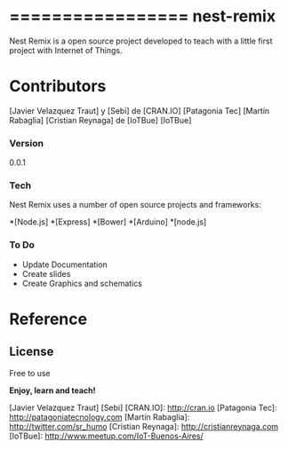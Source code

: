 =================
nest-remix
=================

Nest Remix is a open source project developed to teach with a little first project with Internet of Things.



Contributors
============
[Javier Velazquez Traut] y [Sebi] de [CRAN.IO]
[Patagonia Tec]
[Martín Rabaglia]
[Cristian Reynaga] de [IoTBue]
[IoTBue]


### Version
0.0.1

### Tech

Nest Remix uses a number of open source projects and frameworks:

*[Node.js]
*[Express]
*[Bower]
*[Arduino]
*[node.js]


### To Do
- Update Documentation
- Create slides
- Create Graphics and schematics

Reference
=========



License
-------

Free to use

**Enjoy, learn and teach!**


[AngularJS]: http://angularjs.org
[Javier Velazquez Traut]
[Sebi]
[CRAN.IO]: http://cran.io
[Patagonia Tec]: http://patagoniatecnology.com
[Martín Rabaglia]: http://twitter.com/sr_humo
[Cristian Reynaga]: http://cristianreynaga.com
[IoTBue]: http://www.meetup.com/IoT-Buenos-Aires/